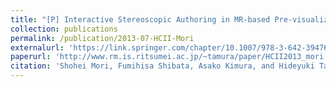```yaml
---
title: "[P] Interactive Stereoscopic Authoring in MR-based Pre-visualization for 3D Filmmaking"
collection: publications
permalink: /publication/2013-07-HCII-Mori
externalurl: 'https://link.springer.com/chapter/10.1007/978-3-642-39476-8_144'
paperurl: 'http://www.rm.is.ritsumei.ac.jp/~tamura/paper/HCII2013_mori.pdf'
citation: 'Shohei Mori, Fumihisa Shibata, Asako Kimura, and Hideyuki Tamura, &quot;Interactive Stereoscopic Authoring in MR-based Pre-visualization for 3D Filmmaking&quot; <i>Proc. Human-Computer Interaction International (HCII)</i>, pp. 718 - 722 (2013.7)'
---
```


<!--
externalurl: 'url'
paperurl: 'url'
youtubeurl: 'url'
presentationurl: 'url'
githuburl: 'url'
note: blah blah
-->